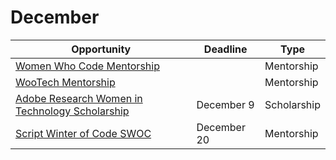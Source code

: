 # December

Opportunity|Deadline|Type
----|-----|-----
[Women Who Code Mentorship](https://www.womenwhocode.com/blog/women-who-code-leadership-programs) |  | Mentorship
[WooTech Mentorship](https://medium.com/@wootech7/wootech-opensource-mentorship-program-7f0b5dc2a222) |  | Mentorship
[Adobe Research Women in Technology Scholarship](https://research.adobe.com/scholarship/) | December 9 | Scholarship
[Script Winter of Code SWOC](https://swoc.tech/index.html)| December 20 | Mentorship
